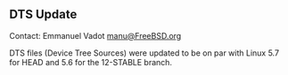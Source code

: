 ## DTS Update ##

Contact: Emmanuel Vadot <manu@FreeBSD.org>

DTS files (Device Tree Sources) were updated to be on par with Linux 5.7 for
HEAD and 5.6 for the 12-STABLE branch.
